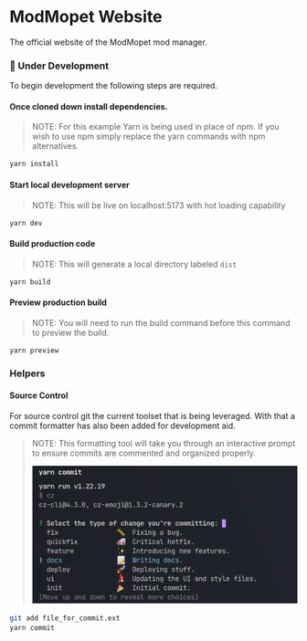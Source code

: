 # ModMopet Website
The official website of the ModMopet mod manager.

### 🚧 Under Development
To begin development the following steps are required.

#### Once cloned down install dependencies.
>NOTE: For this example Yarn is being used in place of npm. If you wish to use npm simply replace the yarn commands with npm alternatives. 
```bash
yarn install 
```
#### Start local development server
>NOTE: This will be live on localhost:5173 with hot loading capability
```bash
yarn dev
```
#### Build production code
>NOTE: This will generate a local directory labeled `dist`
```bash
yarn build
```
#### Preview production build
>NOTE: You will need to run the build command before this command to preview the build.
```bash
yarn preview
```
### Helpers 
#### Source Control 
For source control git the current toolset that is being leveraged. With that a commit formatter has also been added for development aid. 
>NOTE: This formatting tool will take you through an interactive prompt to ensure commits are commented and organized properly.
> 
> ![interactive commit example](./assets/docs/commit.png)

```bash
git add file_for_commit.ext
yarn commit 
```